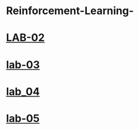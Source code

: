 # Reinforcement-Learning-
# [LAB-02](https://colab.research.google.com/drive/1fFkdNrWW-2dSiqppzDZ4nxnvY-YHr6bh)
# [lab-03](https://colab.research.google.com/drive/1s2jfMBe4JLv4WmvWF_g6c-INKkaiFg54#scrollTo=5Tew4T4u8Hf2)
# [lab_04](https://colab.research.google.com/drive/1559xUGoFx88APTm_KFP9eEZx-pWnHqH7)
# [lab-05](https://colab.research.google.com/drive/170CrPT8LmuKo26I4wwscZZ7svXNfmk68)

